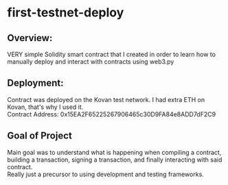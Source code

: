 # first-testnet-deploy

## Overview:

VERY simple Solidity smart contract that I created in order to learn how to manually deploy and interact with contracts using web3.py

## Deployment:

Contract was deployed on the Kovan test network. I had extra ETH on Kovan, that's why I used it. </br>
Contract Address: 0x15EA2F65225267906465c30D9FA84e8ADD7dF2C9

## Goal of Project

Main goal was to understand what is happening when compiling a contract, building a transaction, signing a transaction, and finally interacting with
said contract. </br>
Really just a precursor to using development and testing frameworks. </br>
